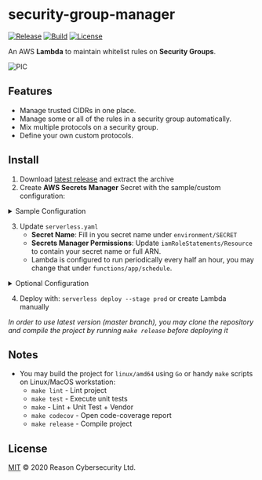 # security-group-manager
[![Release](https://img.shields.io/github/v/release/ReasonSoftware/security-group-manager)](https://github.com/ReasonSoftware/security-group-manager/releases/latest)
[![Build](https://github.com/ReasonSoftware/security-group-manager/workflows/build/badge.svg)](https://github.com/ReasonSoftware/security-group-manager/actions)
[![License](https://img.shields.io/github/license/ReasonSoftware/security-group-manager)](LICENSE.md)

An AWS **Lambda** to maintain whitelist rules on **Security Groups**.

![PIC](docs/images/demo.gif)

## Features
- Manage trusted CIDRs in one place.
- Manage some or all of the rules in a security group automatically.
- Mix multiple protocols on a security group.
- Define your own custom protocols.

## Install
1. Download [latest release](https://github.com/ReasonSoftware/security-group-manager/releases/latest) and extract the archive
3. Create **AWS Secrets Manager** Secret with the sample/custom configuration:

<details><summary>Sample Configuration</summary>

```json
{
    "protocols": {
        "http": {
            "transport": "tcp",
            "from_port": 80,
            "to_port": 80
        },
        "https": {
            "transport": "tcp",
            "from_port": 443,
            "to_port": 443
        },
        "ssh": {
            "transport": "tcp",
            "from_port": 22,
            "to_port": 22
        },
        "rdp": {
            "transport": "tcp",
            "from_port": 3389,
            "to_port": 3389
        }
    },
    "rules": [
        {
            "cidr": "34.226.14.13/32",
            "note": "Primary VPN"
        },
        {
            "cidr": "52.15.127.128/27",
            "note": "UK Office"
        },
        {
            "cidr": "35.158.136.0/22",
            "note": "US Office"
        },
        {
            "cidr": "52.57.254.0/29",
            "note": "IL Office"
        },
        {
            "cidr": "13.54.63.128/32",
            "note": "Backup VPN"
        }
    ]
}
```

</details>

3. Update `serverless.yaml`
    - **Secret Name**: Fill in you secret name under `environment/SECRET`
    - **Secrets Manager Permissions**: Update `iamRoleStatements/Resource` to contain your secret name or full ARN.
    - Lambda is configured to run periodically every half an hour, you may change that under `functions/app/schedule`.

<details><summary>Optional Configuration</summary>

You may tweak the Lambda's behavior via additional environmental variables:
- `DEBUG=true` - Enable verbose logs
- `LOCAL=true` - Toggle to execute outside of AWS Lambda environment (useful during local development)

</details>

4. Deploy with: `serverless deploy --stage prod` or create Lambda manually

*In order to use latest version (master branch), you may clone the repository and compile the project by running `make release` before deploying it*

## Notes
- You may build the project for `linux/amd64` using `Go` or handy `make` scripts on Linux/MacOS workstation:
  - `make lint` - Lint project
  - `make test` - Execute unit tests
  - `make` - Lint + Unit Test + Vendor
  - `make codecov` - Open code-coverage report
  - `make release` - Compile project

## License
[MIT](LICENSE.md) © 2020 Reason Cybersecurity Ltd.